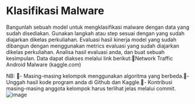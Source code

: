 # Klasifikasi Malware

Bangunlah sebuah model untuk mengklasifikasi malware dengan data yang sudah disediakan.
Gunakan langkah atau step sesuai dengan yang sudah diajarkan dikelas perkuliahan.
Evaluasi hasil kinerja model yang sudah dibangun dengan menggunakan metrics evaluasi yang sudah diajarkan dikelas perkuliahan.
Analisa hasil evaluasi anda, dan buat sebuah kesimpulan.
Data dapat diakses melalui link berikut:Network Traffic Android Malware (kaggle.com)

NB: - Masing-masing kelompok menggunakan algoritma yang berbeda.- Unggah hasil kode program anda di Github dan Kaggle.- Kontribusi masing-masing anggota kelompok harus terlihat jelas melalui commit.
![image](https://github.com/SilvianaSiagian/klasifikasi-malware/assets/89496063/aabf9f8f-94e4-4722-931b-7618f5c1e285)
